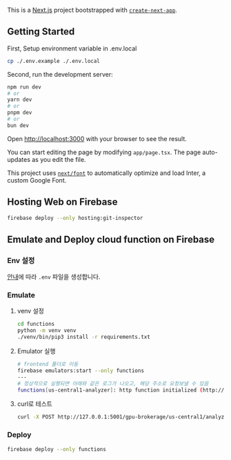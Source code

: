 This is a [Next.js](https://nextjs.org/) project bootstrapped with [`create-next-app`](https://github.com/vercel/next.js/tree/canary/packages/create-next-app).

## Getting Started

First, Setup environment variable in .env.local

```bash
cp ./.env.example ./.env.local
```

Second, run the development server:

```bash
npm run dev
# or
yarn dev
# or
pnpm dev
# or
bun dev
```

Open [http://localhost:3000](http://localhost:3000) with your browser to see the result.

You can start editing the page by modifying `app/page.tsx`. The page auto-updates as you edit the file.

This project uses [`next/font`](https://nextjs.org/docs/basic-features/font-optimization) to automatically optimize and load Inter, a custom Google Font.

## Hosting Web on Firebase

```bash
firebase deploy --only hosting:git-inspector
```

## Emulate and Deploy cloud function on Firebase
### Env 설정
[안내](https://www.notion.so/dudaji/2024-07-08-Gemini-API-Developer-competition-b45d57ce7e934f1c8748db9f5450ca58?pvs=4#3924a8550b9d4e8fbb5e41d91789abdb)에 따라 `.env` 파일을 생성합니다.
### Emulate
1. venv 설정
    ```bash
    cd functions
    python -m venv venv
    ./venv/bin/pip3 install -r requirements.txt
    ```
1. Emulator 실행

    ```bash
    # frontend 폴더로 이동
    firebase emulators:start --only functions
    ---
    # 정상적으로 실행되면 아래와 같은 로그가 나오고, 해당 주소로 요청보낼 수 있음
    functions[us-central1-analyzer]: http function initialized (http://127.0.0.1:5001/gpu-brokerage/us-central1/analyzer).
    ```
1. curl로 테스트
    ```bash
    curl -X POST http://127.0.0.1:5001/gpu-brokerage/us-central1/analyzer -d '{"repoUrl": "https://github.com/rjwharry/coin-dashboard.git", "branchName": "main", "directory": ""}' -H "Content-Type: application/json" | jq
    ```
### Deploy
```bash
firebase deploy --only functions
```
